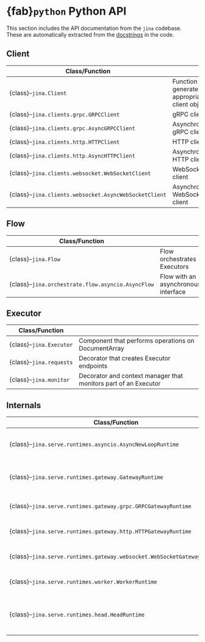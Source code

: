 # {fab}`python` Python API

This section includes the API documentation from the `jina` codebase. These are automatically extracted from the [docstrings](https://peps.python.org/pep-0257/) in the code.

## Client
| Class/Function                                        |                                                |
|-------------------------------------------------------|------------------------------------------------|
| {class}`~jina.Client`                                 | Function to generate appropriate client object |
| {class}`~jina.clients.grpc.GRPCClient`                | gRPC client                                    |
| {class}`~jina.clients.grpc.AsyncGRPCClient`           | Asynchronous gRPC client                       |
| {class}`~jina.clients.http.HTTPClient`                | HTTP client                                    |
| {class}`~jina.clients.http.AsyncHTTPClient`           | Asynchronous HTTP client                       |
| {class}`~jina.clients.websocket.WebSocketClient`      | WebSocket client                               |
| {class}`~jina.clients.websocket.AsyncWebSocketClient` | Asynchronous WebSocket client                  |


## Flow
| Class/Function                                        |                                     |
|-------------------------------------------------------|-------------------------------------|
| {class}`~jina.Flow`                                   | Flow orchestrates Executors         |
| {class}`~jina.orchestrate.flow.asyncio.AsyncFlow`     | Flow with an asynchronous interface |

## Executor
| Class/Function          |                                                                 |
|-------------------------|-----------------------------------------------------------------|
| {class}`~jina.Executor` | Component that performs operations on DocumentArray             |
| {class}`~jina.requests` | Decorator that creates Executor endpoints                       |
| {class}`~jina.monitor`  | Decorator and context manager that monitors part of an Executor |


## Internals
| Class/Function                                                          |                                               |
|-------------------------------------------------------------------------|-----------------------------------------------|
| {class}`~jina.serve.runtimes.asyncio.AsyncNewLoopRuntime`               | Base runtime of all Jina components           |
| {class}`~jina.serve.runtimes.gateway.GatewayRuntime`                    | Base runtime of all Jina Gateways             |
| {class}`~jina.serve.runtimes.gateway.grpc.GRPCGatewayRuntime`           | gRPC Gateway runtime                          |
| {class}`~jina.serve.runtimes.gateway.http.HTTPGatewayRuntime`           | HTTP Gateway runtime                          |
| {class}`~jina.serve.runtimes.gateway.websocket.WebSocketGatewayRuntime` | WebSocket Gateway runtime                     |
| {class}`~jina.serve.runtimes.worker.WorkerRuntime`                      | Runtime running an Executor                   |
| {class}`~jina.serve.runtimes.head.HeadRuntime`                          | Runtime that coordinate shards of an Executor |
